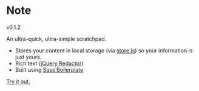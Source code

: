 Note
===

v0.1.2

An ultra-quick, ultra-simple scratchpad. 

- Stores your content in local storage (via [store.js](https://github.com/marcuswestin/store.js/)) so your information is just yours.
- Rich text ([jQuery Redactor](http://imperavi.com/redactor/))
- Built using [Sass Boilerplate](https://github.com/jamestomasino/sass-boilerplate)

[Try it out.](http://jamestomasino.github.com/note/)
